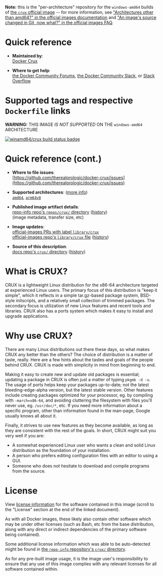 <!--

********************************************************************************

WARNING:

    DO NOT EDIT "crux/README.md"

    IT IS AUTO-GENERATED

    (from the other files in "crux/" combined with a set of templates)

********************************************************************************

-->

**Note:** this is the "per-architecture" repository for the `windows-amd64` builds of [the `crux` official image](https://hub.docker.com/_/crux) -- for more information, see ["Architectures other than amd64?" in the official images documentation](https://github.com/docker-library/official-images#architectures-other-than-amd64) and ["An image's source changed in Git, now what?" in the official images FAQ](https://github.com/docker-library/faq#an-images-source-changed-in-git-now-what).

# Quick reference

-	**Maintained by**:  
	[Docker Crux](https://github.com/cruxlinux/docker-crux)

-	**Where to get help**:  
	[the Docker Community Forums](https://forums.docker.com/), [the Docker Community Slack](http://dockr.ly/slack), or [Stack Overflow](https://stackoverflow.com/search?tab=newest&q=docker)

# Supported tags and respective `Dockerfile` links

**WARNING:** THIS IMAGE *IS NOT SUPPORTED* ON THE `windows-amd64` ARCHITECTURE

[![winamd64/crux build status badge](https://img.shields.io/jenkins/s/https/doi-janky.infosiftr.net/job/multiarch/job/windows-amd64/job/crux.svg?label=winamd64/crux%20%20build%20job)](https://doi-janky.infosiftr.net/job/multiarch/job/windows-amd64/job/crux/)

# Quick reference (cont.)

-	**Where to file issues**:  
	[https://github.com/therealprologic/docker-crux/issues](https://github.com/therealprologic/docker-crux/issues)

-	**Supported architectures**: ([more info](https://github.com/docker-library/official-images#architectures-other-than-amd64))  
	[`amd64`](https://hub.docker.com/r/amd64/crux/), [`arm64v8`](https://hub.docker.com/r/arm64v8/crux/)

-	**Published image artifact details**:  
	[repo-info repo's `repos/crux/` directory](https://github.com/docker-library/repo-info/blob/master/repos/crux) ([history](https://github.com/docker-library/repo-info/commits/master/repos/crux))  
	(image metadata, transfer size, etc)

-	**Image updates**:  
	[official-images PRs with label `library/crux`](https://github.com/docker-library/official-images/pulls?q=label%3Alibrary%2Fcrux)  
	[official-images repo's `library/crux` file](https://github.com/docker-library/official-images/blob/master/library/crux) ([history](https://github.com/docker-library/official-images/commits/master/library/crux))

-	**Source of this description**:  
	[docs repo's `crux/` directory](https://github.com/docker-library/docs/tree/master/crux) ([history](https://github.com/docker-library/docs/commits/master/crux))

# What is CRUX?

CRUX is a lightweight Linux distribution for the x86-64 architecture targeted at experienced Linux users. The primary focus of this distribution is "keep it simple", which it reflects in a simple tar.gz-based package system, BSD-style initscripts, and a relatively small collection of trimmed packages. The secondary focus is utilization of new Linux features and recent tools and libraries. CRUX also has a ports system which makes it easy to install and upgrade applications.

# Why use CRUX?

There are many Linux distributions out there these days, so what makes CRUX any better than the others? The choice of distribution is a matter of taste, really. Here are a few hints about the tastes and goals of the people behind CRUX. CRUX is made with simplicity in mind from beginning to end.

Making it easy to create new and update old packages is essential; updating a package in CRUX is often just a matter of typing `pkgmk -d -u`. The usage of ports helps keep your packages up-to-date; not the latest bleeding-edge-alpha version, but the latest stable version. Other features include creating packages optimized for your processor, eg. by compiling with `-march=x86-64`, and avoiding cluttering the filesystem with files you'll never use, eg. `/usr/doc/*`, etc. If you need more information about a specific program, other than information found in the man-page, Google usually knows all about it.

Finally, it strives to use new features as they become available, as long as they are consistent with the rest of the goals. In short, CRUX might suit you very well if you are:

-	A somewhat experienced Linux user who wants a clean and solid Linux distribution as the foundation of your installation.
-	A person who prefers editing configuration files with an editor to using a GUI.
-	Someone who does not hesitate to download and compile programs from the source.

# License

View [license information](https://crux.nu/Main/Handbook3-3-Intro) for the software contained in this image (scroll to the "License" section at the end of the linked document).

As with all Docker images, these likely also contain other software which may be under other licenses (such as Bash, etc from the base distribution, along with any direct or indirect dependencies of the primary software being contained).

Some additional license information which was able to be auto-detected might be found in [the `repo-info` repository's `crux/` directory](https://github.com/docker-library/repo-info/tree/master/repos/crux).

As for any pre-built image usage, it is the image user's responsibility to ensure that any use of this image complies with any relevant licenses for all software contained within.
